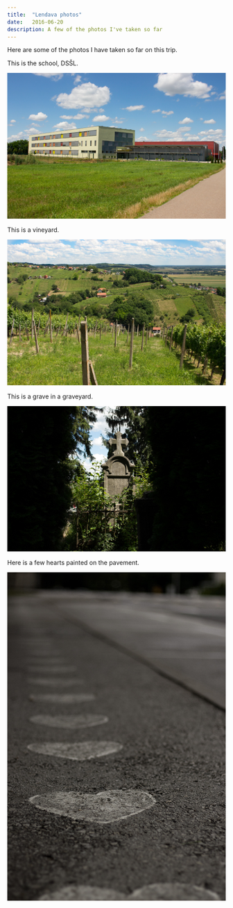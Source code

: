 ```yaml
---
title:  "Lendava photos"
date:   2016-06-20
description: A few of the photos I've taken so far
---
```


Here are some of the photos I have taken so far on this trip.

This is the school, DSŠL.

![DSŠL](https://github.com/elthacks/elthacks.github.io/blob/master/assets/images/dssl.jpg?raw=true)

This is a vineyard.

![Vineyard in Lendava](https://github.com/elthacks/elthacks.github.io/blob/master/assets/images/vineyard.jpg?raw=true)

This is a grave in a graveyard.

![Grave in the graveyard](https://github.com/elthacks/elthacks.github.io/blob/master/assets/images/graveyard.jpg?raw=true)

Here is a few hearts painted on the pavement.

![Pavement hearts](https://github.com/elthacks/elthacks.github.io/blob/master/assets/images/hearts.jpg?raw=true)
